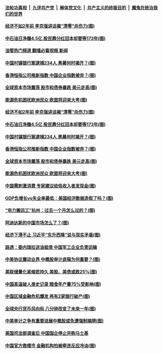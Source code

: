 ####  [法轮功真相](../../../../basic/blob/master/README.md?t=08301201) &nbsp;|&nbsp; [九评共产党](../../../../9ping.md/blob/master/README.md?t=08301201) &nbsp;|&nbsp; [解体党文化](../../../../jtdwh.md/blob/master/README.md?t=08301201)  &nbsp;|&nbsp; [共产主义的终极目的](../../../../gczydzjmd.md/blob/master/README.md?t=08301201) &nbsp;|&nbsp; [魔鬼在统治我们的世界](../../../../mgztzwmdsj.md/blob/master/README.md?t=08301201) 

#### [经济不如2年前 李克强讲话揭“清零”杀伤力(图)](../pages/p5/1015465.md?t=08301201) 

#### [中石油日净赚4.5亿 股民靠分红回本却要等173年(图)](../pages/p5/1015470.md?t=08301201) 

#### [油管热门频道 翻墙必看视频 新闻](http://45.76.130.85:81/youtube.html?08301201)

#### [中国村镇银行案逮捕234人 黑幕何时揭开？(图)](../pages/p5/1015464.md?t=08301201) 

#### [香港恒指公司推新指数 中国企业指数被弃？(图)](../pages/p5/1015456.md?t=08301201) 

#### [全球资本市场震荡 股市和债券暴跌 美元走高(图)](../pages/p5/1015446.md?t=08301201) 

#### [能源危机困扰欧洲民众 欧盟将迎来大考(图)](../pages/p5/1015351.md?t=08301201) 

#### [经济不如2年前 李克强讲话揭“清零”杀伤力(图)](../pages/p5/1015465.md?t=08301201) 

#### [中石油日净赚4.5亿 股民靠分红回本却要等173年(图)](../pages/p5/1015470.md?t=08301201) 

#### [中国村镇银行案逮捕234人 黑幕何时揭开？(图)](../pages/p5/1015464.md?t=08301201) 

#### [香港恒指公司推新指数 中国企业指数被弃？(图)](../pages/p5/1015456.md?t=08301201) 

#### [全球资本市场震荡 股市和债券暴跌 美元走高(图)](../pages/p5/1015446.md?t=08301201) 

#### [能源危机困扰欧洲民众 欧盟将迎来大考(图)](../pages/p5/1015351.md?t=08301201) 

#### [中国需刺激消费 专家建议给低收入者发现金(图)](../pages/p5/1015352.md?t=08301201) 

#### [GDP负增长vs失业率最低：美国经济数据造假了吗？(图)](../pages/p5/1015401.md?t=08301201) 

#### [“电力搬运工”杭州：过去一个月怎么过的？(图)](../pages/p5/1015400.md?t=08301201) 

#### [阿迪达斯的中国市场怎么了？(图)](../pages/p5/1015398.md?t=08301201) 

#### [经济下滑不止 习近平“东升西降”说与现实矛盾(图)](../pages/p5/1015326.md?t=08301201) 

#### [路透：委内瑞拉送油抵债 中国军工企业负责运输](../pages/p5/1015316.md?t=08301201) 

#### [中美协议震动业界 中概股审计底稿为何重要？(图)](../pages/p5/1015315.md?t=08301201) 

#### [美联储量化紧缩若持久 美股、美债或跌25%(图)](../pages/p5/1015276.md?t=08301201) 

#### [中国高温破人类史记录 粮食年产量75%受影响(图)](../pages/p5/1015275.md?t=08301201) 

#### [中国区域金融危机爆发 再有2家银行破产(图)](../pages/p5/1015252.md?t=08301201) 

#### [全球央行货币风向标 八分钟改变了未来一年(图)](../pages/p5/1015258.md?t=08301201) 

#### [中美审计之争有重要进展中概股或免遭强制摘牌(图)](../pages/p5/1015246.md?t=08301201) 

#### [美国司法部调查后 中国国企停止并购马士基](../pages/p5/1015254.md?t=08301201) 

#### [中国官方救楼市 金融机构怕被牵连反应冷淡(图)](../pages/p5/1015240.md?t=08301201) 

<img src='http://gfw-breaker.win/goodnews/indexes/p5.md' width='0px' height='0px'/>
